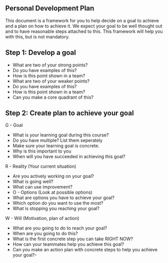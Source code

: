 ## Personal Development Plan

This document is a framework for you to help decide on a goal to achieve and a plan on how to achieve it.
We expect your goal to be well thought out and to have reasonable steps attached to this. 
This framework will help you with this, but is not mandatory.

## Step 1: Develop a goal
- What are two of your strong points?
- Do you have examples of this?
- How is this point shown in a team?
- What are two of your weaker points?
- Do you have examples of this?
- How is this point shown in a team?
- Can you make a core quadrant of this?

## Step 2: Create plan to achieve your goal
G - Goal

- What is your learning goal during this course?
- Do you have multiple? List them seperately
- Make sure your learning goal is concrete.
- Why is this important to you
- When will you have succeeded in achieving this goal?

R - Reality (Your current situation)

- Are you actively working on your goal?
- What is going well?
- What can use improvement?
- O - Options (Look at possible options)
- What are options you have to achieve your goal?
- Which option do you want to use the most?
- What is stopping you reaching your goal?

W - Will (Motivation, plan of action)

- What are you going to do to reach your goal?
- When are you going to do this?
- What is the first concrete step you can take RIGHT NOW?
- How can your teammates help you achieve this goal?
- Can you make an action plan with concrete steps to help you achieve your goal?- 
